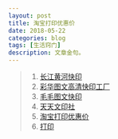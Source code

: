```yaml
---
layout: post
title: 淘宝打印优惠价
date: 2018-05-22
categories: blog
tags: [生活窍门]
description: 文章金句。
---
```


>1. [长江黄河快印](https://item.taobao.com/item.htm?id=545828241613&spm=&spm=)
>1. [彩华图文高清快印工厂](https://item.taobao.com/item.htm?spm=a1z02.1.2016030118.d2016038.b9ac782dL4OqsX&id=521108310364&scm=1007.10157.81291.100200300000000&pvid=0dd9ed4b-5cae-43ed-987d-ed8ca7581ea8)
>1. [毛毛图文快印](https://item.taobao.com/item.htm?spm=a1z02.1.2016030118.d2016038.b9ac782dL4OqsX&id=526322051417&scm=1007.10157.81291.100200300000000&pvid=0dd9ed4b-5cae-43ed-987d-ed8ca7581ea8)
>1. [天天文印社](https://item.taobao.com/item.htm?spm=a1z09.2.0.0.13a03a93TzQL7V&id=528120317362&_u=q1f7koivd158)
>1. [淘宝打印优惠价](http://www.lukou.com/userfeed/12396672)
>1. [打印](http://www.lukou.com/userfeed/18055120)
